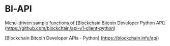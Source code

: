 # Bl-API
Menu-driven sample functions of [Blockchain Bitcoin Developer Python API] (https://github.com/blockchain/api-v1-client-python)

[Blockchain Bitcoin Developer APIs - Python] (https://blockchain.info/api)
